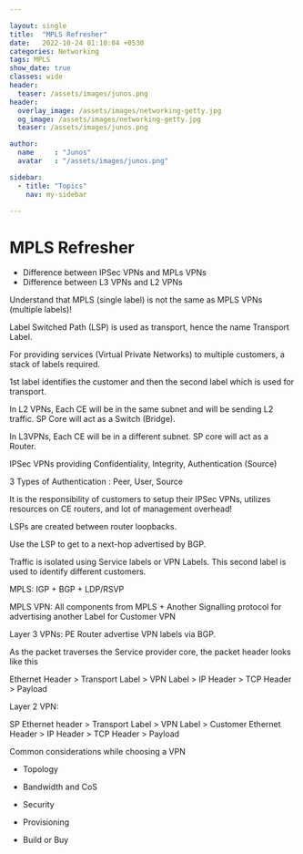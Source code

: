 ```yaml
---

layout: single
title:  "MPLS Refresher"
date:   2022-10-24 01:10:04 +0530
categories: Networking
tags: MPLS
show_date: true
classes: wide
header:
  teaser: /assets/images/junos.png
header:
  overlay_image: /assets/images/networking-getty.jpg
  og_image: /assets/images/networking-getty.jpg
  teaser: /assets/images/junos.png

author:
  name     : "Junos"
  avatar   : "/assets/images/junos.png"

sidebar:
  - title: "Topics"
    nav: my-sidebar

---
```

# MPLS Refresher

- Difference between IPSec VPNs and MPLs VPNs
- Difference between L3 VPNs and L2 VPNs

Understand that MPLS (single label) is not the same as MPLS VPNs (multiple labels)!

Label Switched Path (LSP) is used as transport, hence the name Transport Label.

For providing services (Virtual Private Networks) to multiple customers, a stack of labels required.

1st label identifies the customer and then the second label which is used for transport.



In L2 VPNs, Each CE will be in the same subnet and will be sending L2 traffic. SP Core will act as a Switch (Bridge).

In L3VPNs, Each CE will be in a different subnet. SP core will act as a Router.



IPSec VPNs providing Confidentiality, Integrity, Authentication (Source)

3 Types of Authentication : Peer, User, Source 

It is the responsibility of customers to setup their IPSec VPNs, utilizes resources on CE routers, and lot of management overhead!



LSPs are created between router loopbacks.

Use the LSP to get to a next-hop advertised by BGP.

Traffic is isolated using Service labels or VPN Labels. This second label is used to identify different customers.



MPLS: IGP + BGP + LDP/RSVP 

MPLS VPN: All components from MPLS + Another Signalling protocol for advertising another Label for Customer VPN



Layer 3 VPNs: PE Router advertise VPN labels via BGP.

As the packet traverses the Service provider core, the packet header looks like this 

Ethernet Header > Transport Label > VPN Label > IP Header > TCP Header > Payload 

Layer 2 VPN:

SP Ethernet header > Transport Label > VPN Label > Customer Ethernet Header > IP Header > TCP Header > Payload 



Common considerations while choosing a VPN

- Topology

- Bandwidth and CoS

- Security

- Provisioning

- Build or Buy



